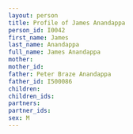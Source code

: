 ```yaml
---
layout: person
title: Profile of James Anandappa
person_id: I0042
first_name: James
last_name: Anandappa
full_name: James Anandappa
mother: 
mother_id: 
father: Peter Braze Anandappa
father_id: I500086
children:
children_ids:
partners:
partner_ids:
sex: M
---
```


